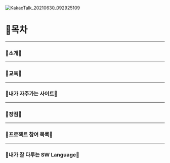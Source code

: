 ![KakaoTalk_20210630_092925109](https://user-images.githubusercontent.com/50656146/123884225-bd048580-d985-11eb-88e5-eedbdee5f793.jpg)

# 💜목차

***

### 💜소개💜

***

### 💜교육💜

***

### 💜내가 자주가는 사이트💜

***

### 💜장점💜

***

### 💜프로젝트 참여 목록💜

***

### 💜내가 잘 다루는 SW Language💜
